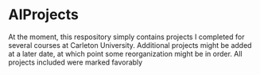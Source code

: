 # AIProjects

At the moment, this respository simply contains projects I completed for several courses at Carleton University. Additional projects might be added
at a later date, at which point some reorganization might be in order. All projects included were marked favorably
